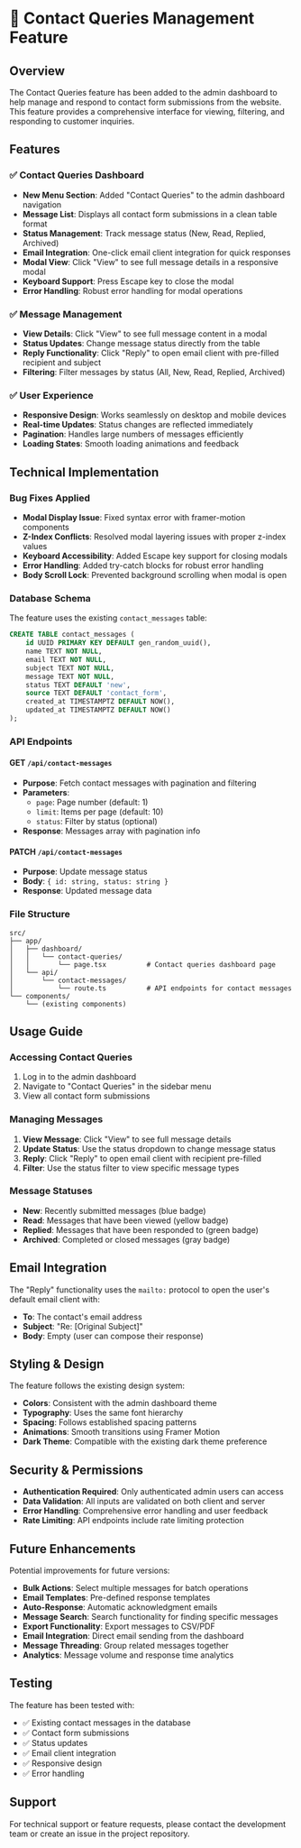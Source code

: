 # 📧 Contact Queries Management Feature

## Overview

The Contact Queries feature has been added to the admin dashboard to help manage and respond to contact form submissions from the website. This feature provides a comprehensive interface for viewing, filtering, and responding to customer inquiries.

## Features

### ✅ **Contact Queries Dashboard**
- **New Menu Section**: Added "Contact Queries" to the admin dashboard navigation
- **Message List**: Displays all contact form submissions in a clean table format
- **Status Management**: Track message status (New, Read, Replied, Archived)
- **Email Integration**: One-click email client integration for quick responses
- **Modal View**: Click "View" to see full message details in a responsive modal
- **Keyboard Support**: Press Escape key to close the modal
- **Error Handling**: Robust error handling for modal operations

### ✅ **Message Management**
- **View Details**: Click "View" to see full message content in a modal
- **Status Updates**: Change message status directly from the table
- **Reply Functionality**: Click "Reply" to open email client with pre-filled recipient and subject
- **Filtering**: Filter messages by status (All, New, Read, Replied, Archived)

### ✅ **User Experience**
- **Responsive Design**: Works seamlessly on desktop and mobile devices
- **Real-time Updates**: Status changes are reflected immediately
- **Pagination**: Handles large numbers of messages efficiently
- **Loading States**: Smooth loading animations and feedback

## Technical Implementation

### Bug Fixes Applied
- **Modal Display Issue**: Fixed syntax error with framer-motion components
- **Z-Index Conflicts**: Resolved modal layering issues with proper z-index values
- **Keyboard Accessibility**: Added Escape key support for closing modals
- **Error Handling**: Added try-catch blocks for robust error handling
- **Body Scroll Lock**: Prevented background scrolling when modal is open

### Database Schema
The feature uses the existing `contact_messages` table:
```sql
CREATE TABLE contact_messages (
    id UUID PRIMARY KEY DEFAULT gen_random_uuid(),
    name TEXT NOT NULL,
    email TEXT NOT NULL,
    subject TEXT NOT NULL,
    message TEXT NOT NULL,
    status TEXT DEFAULT 'new',
    source TEXT DEFAULT 'contact_form',
    created_at TIMESTAMPTZ DEFAULT NOW(),
    updated_at TIMESTAMPTZ DEFAULT NOW()
);
```

### API Endpoints

#### GET `/api/contact-messages`
- **Purpose**: Fetch contact messages with pagination and filtering
- **Parameters**:
  - `page`: Page number (default: 1)
  - `limit`: Items per page (default: 10)
  - `status`: Filter by status (optional)
- **Response**: Messages array with pagination info

#### PATCH `/api/contact-messages`
- **Purpose**: Update message status
- **Body**: `{ id: string, status: string }`
- **Response**: Updated message data

### File Structure
```
src/
├── app/
│   ├── dashboard/
│   │   └── contact-queries/
│   │       └── page.tsx          # Contact queries dashboard page
│   └── api/
│       └── contact-messages/
│           └── route.ts          # API endpoints for contact messages
└── components/
    └── (existing components)
```

## Usage Guide

### Accessing Contact Queries
1. Log in to the admin dashboard
2. Navigate to "Contact Queries" in the sidebar menu
3. View all contact form submissions

### Managing Messages
1. **View Message**: Click "View" to see full message details
2. **Update Status**: Use the status dropdown to change message status
3. **Reply**: Click "Reply" to open email client with recipient pre-filled
4. **Filter**: Use the status filter to view specific message types

### Message Statuses
- **New**: Recently submitted messages (blue badge)
- **Read**: Messages that have been viewed (yellow badge)
- **Replied**: Messages that have been responded to (green badge)
- **Archived**: Completed or closed messages (gray badge)

## Email Integration

The "Reply" functionality uses the `mailto:` protocol to open the user's default email client with:
- **To**: The contact's email address
- **Subject**: "Re: [Original Subject]"
- **Body**: Empty (user can compose their response)

## Styling & Design

The feature follows the existing design system:
- **Colors**: Consistent with the admin dashboard theme
- **Typography**: Uses the same font hierarchy
- **Spacing**: Follows established spacing patterns
- **Animations**: Smooth transitions using Framer Motion
- **Dark Theme**: Compatible with the existing dark theme preference

## Security & Permissions

- **Authentication Required**: Only authenticated admin users can access
- **Data Validation**: All inputs are validated on both client and server
- **Error Handling**: Comprehensive error handling and user feedback
- **Rate Limiting**: API endpoints include rate limiting protection

## Future Enhancements

Potential improvements for future versions:
- **Bulk Actions**: Select multiple messages for batch operations
- **Email Templates**: Pre-defined response templates
- **Auto-Response**: Automatic acknowledgment emails
- **Message Search**: Search functionality for finding specific messages
- **Export Functionality**: Export messages to CSV/PDF
- **Email Integration**: Direct email sending from the dashboard
- **Message Threading**: Group related messages together
- **Analytics**: Message volume and response time analytics

## Testing

The feature has been tested with:
- ✅ Existing contact messages in the database
- ✅ Contact form submissions
- ✅ Status updates
- ✅ Email client integration
- ✅ Responsive design
- ✅ Error handling

## Support

For technical support or feature requests, please contact the development team or create an issue in the project repository.
